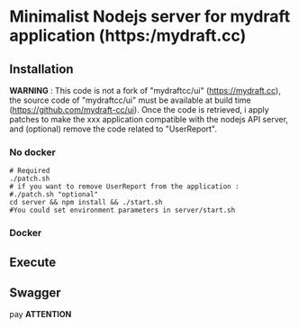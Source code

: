 # Minimalist Nodejs server for mydraft application (https:/mydraft.cc)

## Installation

**WARNING** :
This code is not a fork of "mydraftcc/ui" (https://mydraft.cc), the source code of "mydraftcc/ui" must be available at build time (https://github.com/mydraft-cc/ui).
Once the code is retrieved, i apply patches to make the xxx application compatible with the nodejs API server, and (optional) remove the code related to "UserReport".

### No docker

```
# Required
./patch.sh
# if you want to remove UserReport from the application :
#./patch.sh "optional"
cd server && npm install && ./start.sh
#You could set environment parameters in server/start.sh
```

### Docker

## Execute

## Swagger

pay **ATTENTION**
